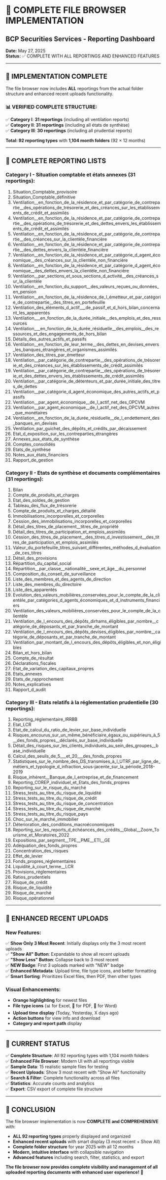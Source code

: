 # 📁 COMPLETE FILE BROWSER IMPLEMENTATION
## BCP Securities Services - Reporting Dashboard

**Date:** May 27, 2025  
**Status:** ✅ COMPLETE WITH ALL REPORTINGS AND ENHANCED FEATURES

---

## 🎯 **IMPLEMENTATION COMPLETE**

The file browser now includes **ALL** reportings from the actual folder structure and enhanced recent uploads functionality.

### 📊 **VERIFIED COMPLETE STRUCTURE:**

✅ **Category I**: **31 reportings** (including all ventilation reports)  
✅ **Category II**: **31 reportings** (including all états de synthèse)  
✅ **Category III**: **30 reportings** (including all prudential reports)  

**Total: 92 reporting types** with **1,104 month folders** (92 × 12 months)

---

## 📂 **COMPLETE REPORTING LISTS**

### **Category I - Situation comptable et états annexes (31 reportings):**
1. Situation_Comptable_provisoire
2. Situation_Comptable_définitive
3. Ventilation__en_fonction_de_la_résidence_et_par_catégorie_de_contrepartie__des_opérations_de_trésorerie_et_des_créances_sur_les_établissements_de_crédit_et_assimilés
4. Ventilation__en_fonction_de_la_résidence_et_par_catégorie_de_contrepartie__des_opérations_de_trésorerie_et_des_dettes_envers_les_établissements_de_crédit_et_assimilés
5. Ventilation__en_fonction_de_la_résidence_et_par_catégorie_de_contrepartie__des_créances_sur_la_clientèle_financière
6. Ventilation__en_fonction_de_la_résidence_et_par_catégorie_de_contrepartie__des_dettes_envers_la_clientèle_financière
7. Ventilation__en_fonction_de_la_résidence_et_par_catégorie_d_agent_économique__des_créances_sur_la_clientèle_non_financière
8. Ventilation__en_fonction_de_la_résidence_et_par_catégorie_d_agent_économique__des_dettes_envers_la_clientèle_non_financière
9. Ventilation__par_sections_et_sous_sections_d_activité__des_créances_sur_la_clientèle
10. Ventilation__en_fonction_du_support__des_valeurs_reçues_ou_données_en_pension
11. Ventilation__en_fonction_de_la_résidence_de_l_émetteur_et_par_catégorie_de_contrepartie__des_titres_en_portefeuille
12. Ventilation_des_éléments_d_actif___de_passif_et_d_hors_bilan_concernant_les_apparentés
13. Ventilation___en_fonction_de_la_durée_initiale__des_emplois_et_des_ressources
14. Ventilation___en_fonction_de_la_durée_résiduelle__des_emplois__des_ressources_et_des_engagements_de_hors_bilan
15. Détails_des_autres_actifs_et_passifs
16. Ventilation__en_fonction_de_leur_terme__des_dettes_en_devises_envers_les_banques_étrangères_et_organismes_assimilés
17. Ventilation_des_titres_par_émetteur
18. Ventilation__par_catégorie_de_contrepartie__des_opérations_de_trésorerie_et_des_créances_sur_les_établissements_de_crédit_assimilés
19. Ventilation__par_catégorie_de_contrepartie__des_opérations_de_trésorerie_et_des_dettes_envers_les_établissements_de_crédit_assimilés
20. Ventilation__par_catégorie_de_détenteurs_et_par_durée_initiale_des_titres_de_dettes
21. Ventilation__par_catégorie_d_agent_économique_des_autres_actifs_et_passifs
22. Ventilation__par_agent_économique__de_l_actif_net_des_OPCVM
23. Ventilation__par_agent_économique__de_l_actif_net_des_OPCVM_autres_que_monétaires
24. Ventilation__en_fonction_de_la_durée_résiduelle__de_l_endettement_des_banques_en_devises
25. Ventilation_par_guichet_des_dépôts_et_crédits_par_décaissement
26. Etat_d_exposition_sur_les_contreparties_étrangères
27. Annexes_aux_états_de_synthèse
28. Comptes_consolidés
29. Etats_de_synthèse
30. Notes_aux_états_financiers
31. Rapport_de_gestion

### **Category II - Etats de synthèse et documents complémentaires (31 reportings):**
1. Bilan
2. Compte_de_produits_et_charges
3. Etat_des_soldes_de_gestion
4. Tableau_des_flux_de_trésorerie
5. Compte_de_produits_et_charges_détaillé
6. Immobilisations_incorporelles_et_corporelles
7. Cession_des_immobilisations_incorporelles_et_corporelles
8. Détail_des_titres_de_placement__titres_de_propriété
9. Détail_des_titres_de_participation_et_emplois_assimilés
10. Cession_des_titres_de_placement__des_titres_d_investissement__des_titres_de_participation_et_emplois_assimilés
11. Valeur_du_portefeuille_titres_suivant_différentes_méthodes_d_évaluation_de_ces_titres
12. Détail_des_provisions
13. Répartition_du_capital_social
14. Répartition__par_classe__nationalité__sexe_et_âge__du_personnel
15. Composition_du_conseil_de_surveillance
16. Liste_des_membres_et_des_agents_de_direction
17. Liste_des_membres_du_directoire
18. Liste_des_apparentés
19. Evolution_des_valeurs_mobilières_conservées_pour_le_compte_de_la_clientèle_par_catégories_d_agents_économiques_et_d_instruments_financiers
20. Ventilation_des_valeurs_mobilières_conservées_pour_le_compte_de_la_clientèle
21. Ventilation_de_l_encours_des_dépôts_dirhams_éligibles_par_nombre__catégorie_de_déposants_et_par_tranche_de_montant
22. Ventilation_de_l_encours_des_dépôts_devises_éligibles_par_nombre__catégorie_de_déposants_et_par_tranche_de_montant
23. Ventilation_par_montant_de_l_encours_des_dépôts_éligibles_et_non_éligibles
24. Bilan_et_hors_bilan
25. Compte_de_résultat
26. Déclarations_fiscales
27. Etat_de_variation_des_capitaux_propres
28. Etats_annexes
29. Etats_de_rapprochement
30. Notes_explicatives
31. Rapport_d_audit

### **Category III - Etats relatifs à la réglementation prudentielle (30 reportings):**
1. Reporting_réglementaire_IRRBB
2. Etat_LCR
3. Etat_de_calcul_du_ratio_de_levier_sur_base_individuelle
4. Risques_encourus_sur_un_même_bénéficiaire_égaux_ou_supérieurs_à_5__des_fonds_propres__déclarés_sur_base_individuelle
5. Détail_des_risques_sur_les_clients_individuels_au_sein_des_groupes__base_individuelle
6. Calcul_des_seuils_de_5___et_20___des_fonds_propres
7. Statistiques_sur_le_nombre_des_DS_transmises_à_l_UTRF_par_ligne_de_métiers_et_typologie_d_infraction_sous-jacente_sur_la_période_2018-2019
8. Risque_inhérent__Banque_de_l_entreprise_et_de_financement
9. Reporting_COREP_individuel_et_Etats_des_fonds_propres
10. Reporting_sur_le_risque_du_marché
11. Stress_tests_au_titre_du_risque_de_liquidité
12. Stress_tests_au_titre_du_risque_de_crédit
13. Stress_tests_au_titre_du_risque_de_concentration
14. Stress_tests_au_titre_du_risque_de_marché
15. Stress_tests_au_titre_du_risque_pays
16. Choc_sur_le_marché_immobilier
17. Déterioration_des_conditions_macroéconomiques
18. Reporting_sur_les_reports_d_échéances_des_crédits__Global__Zoom_Tourisme_et_Moratoires_2022
19. Expositions_par_segment__TPE__PME__ETI__GE
20. Adéquation_des_fonds_propres
21. Concentration_des_risques
22. Effet_de_levier
23. Fonds_propres_réglementaires
24. Liquidité_à_court_terme__LCR
25. Provisions_réglementaires
26. Ratios_prudentiels
27. Risque_de_crédit
28. Risque_de_liquidité
29. Risque_de_marché
30. Risque_opérationnel

---

## 🚀 **ENHANCED RECENT UPLOADS**

### **New Features:**
✅ **Show Only 3 Most Recent**: Initially displays only the 3 most recent uploads  
✅ **"Show All" Button**: Expandable to show all recent uploads  
✅ **"Show Less" Button**: Collapse back to 3 most recent  
✅ **NEW Badge**: First 3 uploads marked with "NEW" badge  
✅ **Enhanced Metadata**: Upload time, file type icons, and better formatting  
✅ **Smart Sorting**: Prioritizes Excel files, then PDF, then other types  

### **Visual Enhancements:**
- **Orange highlighting** for newest files
- **File type icons** (📊 for Excel, 📄 for PDF, 📝 for Word)
- **Upload time display** (Today, Yesterday, X days ago)
- **Action buttons** for view info and download
- **Category and report path** display

---

## 🎯 **CURRENT STATUS**

✅ **Complete Structure**: All 92 reporting types with 1,104 month folders  
✅ **Enhanced File Browser**: Modern UI with all reportings visible  
✅ **Sample Data**: 15 realistic sample files for testing  
✅ **Recent Uploads**: Show 3 most recent with "Show All" functionality  
✅ **Search & Filter**: Complete functionality across all files  
✅ **Statistics**: Accurate counts and analytics  
✅ **Export**: CSV export of complete file structure  

---

## 🎉 **CONCLUSION**

The file browser implementation is now **COMPLETE and COMPREHENSIVE** with:

- **ALL 92 reporting types** properly displayed and organized
- **Enhanced recent uploads** with smart display (3 most recent + Show All)
- **Complete folder structure** for year 2025 with all 12 months
- **Modern, intuitive interface** with collapsible navigation
- **Advanced features** including search, filter, statistics, and export

**The file browser now provides complete visibility and management of all uploaded reporting documents with enhanced user experience!** 🎯
